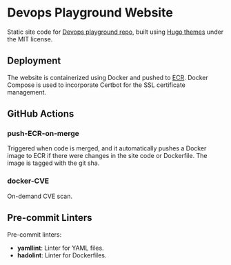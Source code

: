 # Devops Playground Website

Static site code for [Devops playground repo](https://github.com/Vdraksic/Devops-Playground), built using [Hugo themes](https://themes.gohugo.io/themes/lekh/) under the MIT license.

## Deployment

The website is containerized using Docker and pushed to [ECR](https://aws.amazon.com/ecr/). Docker Compose is used to incorporate Certbot for the SSL certificate management.

## GitHub Actions

### push-ECR-on-merge

Triggered when code is merged, and it automatically pushes a Docker image to ECR if there were changes in the site code or Dockerfile. The image is tagged with the git sha.

### docker-CVE

On-demand CVE scan.

## Pre-commit Linters

Pre-commit linters:

- **yamllint**: Linter for YAML files.
- **hadolint**: Linter for Dockerfiles.

